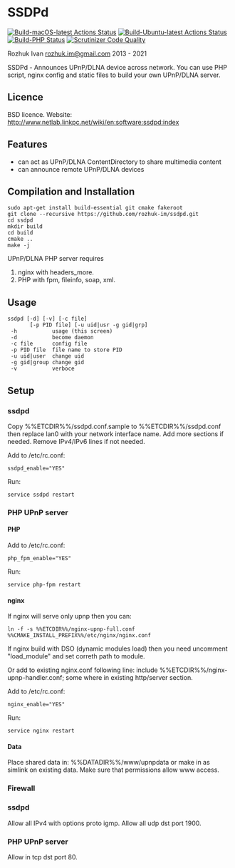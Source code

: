 # SSDPd

[![Build-macOS-latest Actions Status](https://github.com/rozhuk-im/ssdpd/workflows/build-macos-latest/badge.svg)](https://github.com/rozhuk-im/ssdpd/actions)
[![Build-Ubuntu-latest Actions Status](https://github.com/rozhuk-im/ssdpd/workflows/build-ubuntu-latest/badge.svg)](https://github.com/rozhuk-im/ssdpd/actions)
[![Build-PHP Status](https://scrutinizer-ci.com/g/rozhuk-im/ssdpd/badges/build.png?b=master)](https://scrutinizer-ci.com/g/rozhuk-im/ssdpd/build-status/master)
[![Scrutinizer Code Quality](https://scrutinizer-ci.com/g/rozhuk-im/ssdpd/badges/quality-score.png?b=master)](https://scrutinizer-ci.com/g/rozhuk-im/ssdpd/?branch=master)


Rozhuk Ivan <rozhuk.im@gmail.com> 2013 - 2021

SSDPd - Announces UPnP/DLNA device across network.
You can use PHP script, nginx config and static files to
build your own UPnP/DLNA server.


## Licence
BSD licence.
Website: http://www.netlab.linkpc.net/wiki/en:software:ssdpd:index


## Features
* can act as UPnP/DLNA ContentDirectory to share multimedia content
* can announce remote UPnP/DLNA devices


## Compilation and Installation
```
sudo apt-get install build-essential git cmake fakeroot
git clone --recursive https://github.com/rozhuk-im/ssdpd.git
cd ssdpd
mkdir build
cd build
cmake ..
make -j
```


UPnP/DLNA PHP server requires
1. nginx with headers_more.
2. PHP with fpm, fileinfo, soap, xml.


## Usage
```
ssdpd [-d] [-v] [-c file]
       [-p PID file] [-u uid|usr -g gid|grp]
 -h           usage (this screen)
 -d           become daemon
 -c file      config file
 -p PID file  file name to store PID
 -u uid|user  change uid
 -g gid|group change gid
 -v           verboce
```


## Setup

### ssdpd
Copy %%ETCDIR%%/ssdpd.conf.sample to %%ETCDIR%%/ssdpd.conf
then replace lan0 with your network interface name.
Add more sections if needed.
Remove IPv4/IPv6 lines if not needed.

Add to /etc/rc.conf:
```
ssdpd_enable="YES"
```

Run:
```
service ssdpd restart
```



### PHP UPnP server

#### PHP
Add to /etc/rc.conf:
```
php_fpm_enable="YES"
```

Run:
```
service php-fpm restart
```


#### nginx
If nginx will serve only upnp then you can:
```
ln -f -s %%ETCDIR%%/nginx-upnp-full.conf %%CMAKE_INSTALL_PREFIX%%/etc/nginx/nginx.conf
```
If nginx build with DSO (dynamic modules load) then you need
uncomment "load_module" and set correth path to module.

Or add to existing nginx.conf following line:
include %%ETCDIR%%/nginx-upnp-handler.conf;
some where in existing http/server section.

Add to /etc/rc.conf:
```
nginx_enable="YES"
```

Run:
```
service nginx restart
```


#### Data
Place shared data in: %%DATADIR%%/www/upnpdata
or make in as simlink on existing data.
Make sure that permissions allow www access.


### Firewall
### ssdpd
Allow all IPv4 with options proto igmp.
Allow all udp dst port 1900.

### PHP UPnP server
Allow in tcp dst port 80.
